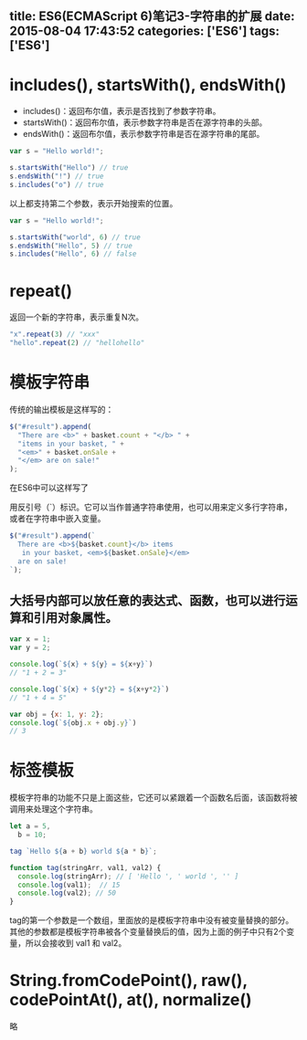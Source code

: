 title: ES6(ECMAScript 6)笔记3-字符串的扩展
date: 2015-08-04 17:43:52
categories: ['ES6']
tags: ['ES6']
---

# includes(), startsWith(), endsWith()

* includes()：返回布尔值，表示是否找到了参数字符串。
* startsWith()：返回布尔值，表示参数字符串是否在源字符串的头部。
* endsWith()：返回布尔值，表示参数字符串是否在源字符串的尾部。

```js
var s = "Hello world!";

s.startsWith("Hello") // true
s.endsWith("!") // true
s.includes("o") // true
```

以上都支持第二个参数，表示开始搜索的位置。

```js
var s = "Hello world!";

s.startsWith("world", 6) // true
s.endsWith("Hello", 5) // true
s.includes("Hello", 6) // false
```

<!-- more -->

# repeat()

返回一个新的字符串，表示重复N次。

```js
"x".repeat(3) // "xxx"
"hello".repeat(2) // "hellohello"
```

# 模板字符串

传统的输出模板是这样写的：

```js
$("#result").append(
  "There are <b>" + basket.count + "</b> " +
  "items in your basket, " +
  "<em>" + basket.onSale +
  "</em> are on sale!"
);
```

在ES6中可以这样写了

用反引号（`）标识。它可以当作普通字符串使用，也可以用来定义多行字符串，或者在字符串中嵌入变量。

```js
$("#result").append(`
  There are <b>${basket.count}</b> items
   in your basket, <em>${basket.onSale}</em>
  are on sale!
`);
```

## 大括号内部可以放任意的表达式、函数，也可以进行运算和引用对象属性。

```js
var x = 1;
var y = 2;

console.log(`${x} + ${y} = ${x+y}`)
// "1 + 2 = 3"

console.log(`${x} + ${y*2} = ${x+y*2}`)
// "1 + 4 = 5"

var obj = {x: 1, y: 2};
console.log(`${obj.x + obj.y}`)
// 3
```

# 标签模板

模板字符串的功能不只是上面这些，它还可以紧跟着一个函数名后面，该函数将被调用来处理这个字符串。

```js
let a = 5,
  b = 10;

tag `Hello ${a + b} world ${a * b}`;

function tag(stringArr, val1, val2) {
  console.log(stringArr); // [ 'Hello ', ' world ', '' ]
  console.log(val1);  // 15
  console.log(val2); // 50
}
```
tag的第一个参数是一个数组，里面放的是模板字符串中没有被变量替换的部分。
其他的参数都是模板字符串被各个变量替换后的值，因为上面的例子中只有2个变量，所以会接收到 val1 和 val2。


# String.fromCodePoint(), raw(), codePointAt(), at(), normalize()
略

